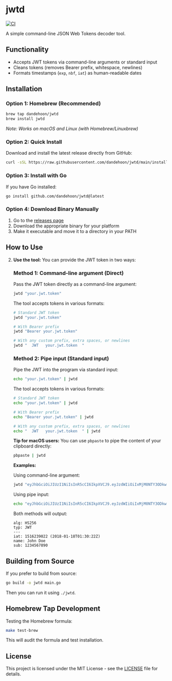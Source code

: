 # jwtd

[![CI](https://github.com/dandehoon/jwtd/workflows/CI/badge.svg)](https://github.com/dandehoon/jwtd/actions)

A simple command-line JSON Web Tokens decoder tool.

## Functionality

- Accepts JWT tokens via command-line arguments or standard input
- Cleans tokens (removes Bearer prefix, whitespace, newlines)
- Formats timestamps (`exp`, `nbf`, `iat`) as human-readable dates

## Installation

### Option 1: Homebrew (Recommended)

```bash
brew tap dandehoon/jwtd
brew install jwtd
```

_Note: Works on macOS and Linux (with Homebrew/Linuxbrew)_

### Option 2: Quick Install

Download and install the latest release directly from GitHub:

```bash
curl -sSL https://raw.githubusercontent.com/dandehoon/jwtd/main/install.sh | sudo bash
```

### Option 3: Install with Go

If you have Go installed:

```bash
go install github.com/dandehoon/jwtd@latest
```

### Option 4: Download Binary Manually

1. Go to the [releases page](https://github.com/dandehoon/jwtd/releases)
2. Download the appropriate binary for your platform
3. Make it executable and move it to a directory in your PATH

## How to Use

2.  **Use the tool:**
    You can provide the JWT token in two ways:

    ### Method 1: Command-line argument (Direct)

    Pass the JWT token directly as a command-line argument:

    ```bash
    jwtd "your.jwt.token"
    ```

    The tool accepts tokens in various formats:

    ```bash
    # Standard JWT token
    jwtd "your.jwt.token"

    # With Bearer prefix
    jwtd "Bearer your.jwt.token"

    # With any custom prefix, extra spaces, or newlines
    jwtd "  JWT   your.jwt.token  "
    ```

    ### Method 2: Pipe input (Standard input)

    Pipe the JWT into the program via standard input:

    ```bash
    echo "your.jwt.token" | jwtd
    ```

    The tool accepts tokens in various formats:

    ```bash
    # Standard JWT token
    echo "your.jwt.token" | jwtd

    # With Bearer prefix
    echo "Bearer your.jwt.token" | jwtd

    # With any custom prefix, extra spaces, or newlines
    echo "  JWT   your.jwt.token  " | jwtd
    ```

    **Tip for macOS users:** You can use `pbpaste` to pipe the content of your clipboard directly:

    ```bash
    pbpaste | jwtd
    ```

    **Examples:**

    Using command-line argument:

    ```bash
    jwtd "eyJhbGciOiJIUzI1NiIsInR5cCI6IkpXVCJ9.eyJzdWIiOiIxMjM0NTY3ODkwIiwibmFtZSI6IkpvaG4gRG9lIiwiaWF0IjoxNTE2MjM5MDIyfQ.SflKxwRJSMeKKF2QT4fwpMeJf36POk6yJV_adQssw5c"
    ```

    Using pipe input:

    ```bash
    echo "eyJhbGciOiJIUzI1NiIsInR5cCI6IkpXVCJ9.eyJzdWIiOiIxMjM0NTY3ODkwIiwibmFtZSI6IkpvaG4gRG9lIiwiaWF0IjoxNTE2MjM5MDIyfQ.SflKxwRJSMeKKF2QT4fwpMeJf36POk6yJV_adQssw5c" | jwtd
    ```

    Both methods will output:

    ```
    alg: HS256
    typ: JWT
    ---
    iat: 1516239022 (2018-01-18T01:30:22Z)
    name: John Doe
    sub: 1234567890
    ```

## Building from Source

If you prefer to build from source:

```bash
go build -o jwtd main.go
```

Then you can run it using `./jwtd`.

## Homebrew Tap Development

Testing the Homebrew formula:

```bash
make test-brew
```

This will audit the formula and test installation.

## License

This project is licensed under the MIT License - see the [LICENSE](LICENSE) file for details.
